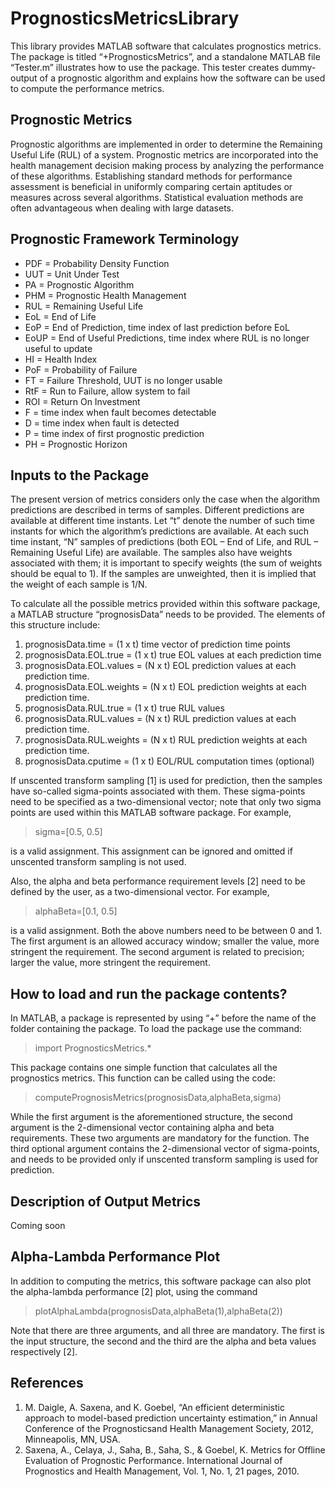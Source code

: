 # PrognosticsMetricsLibrary

This library provides MATLAB software that calculates prognostics metrics. The package is titled “+PrognosticsMetrics”, and a standalone MATLAB file “Tester.m” illustrates how to use the package. This tester creates dummy-output of a prognostic algorithm and explains how the software can be used to compute the performance metrics.

## Prognostic Metrics
Prognostic algorithms are implemented in order to determine the Remaining Useful Life (RUL) of a system.  Prognostic metrics are incorporated into the health management decision making process by analyzing the performance of these algorithms.  Establishing standard methods for performance assessment is beneficial in uniformly comparing certain aptitudes or measures across several algorithms.  Statistical evaluation methods are often advantageous when dealing with large datasets.

## Prognostic Framework Terminology
* PDF = Probability Density Function
* UUT = Unit Under Test
* PA = Prognostic Algorithm
* PHM = Prognostic Health Management
* RUL = Remaining Useful Life
* EoL = End of Life
* EoP = End of Prediction, time index of last prediction before EoL
* EoUP = End of Useful Predictions, time index where RUL is no longer useful to update
* HI = Health Index
* PoF = Probability of Failure
* FT = Failure Threshold, UUT is no longer usable
* RtF = Run to Failure, allow system to fail
* ROI = Return On Investment
* F = time index when fault becomes detectable
* D = time index when fault is detected
* P = time index of first prognostic prediction
* PH = Prognostic Horizon


## Inputs to the Package

The present version of metrics considers only the case when the algorithm predictions are described in terms of samples. Different predictions are available at different time instants. Let “t” denote the number of such time instants for which the algorithm’s predictions are available. At each such time instant, “N” samples of predictions (both EOL – End of Life, and RUL – Remaining Useful Life) are available. The samples also have weights associated with them; it is important to specify weights (the sum of weights should be equal to 1). If the samples are unweighted, then it is implied that the weight of each sample is 1/N.

To calculate all the possible metrics provided within this software package, a MATLAB structure “prognosisData” needs to be provided. The elements of this structure include:

1.	prognosisData.time = (1 x t) time vector of prediction time points
2.	prognosisData.EOL.true = (1 x t) true EOL values at each prediction time
3.	prognosisData.EOL.values = (N x t) EOL prediction values at each prediction time.
4.	prognosisData.EOL.weights = (N x t) EOL prediction weights at each prediction time.
5.	prognosisData.RUL.true = (1 x t) true RUL values
6.	prognosisData.RUL.values = (N x t) RUL prediction values at each prediction time.
7.	prognosisData.RUL.weights = (N x t) RUL prediction weights at each prediction time.
8.	prognosisData.cputime = (1 x t) EOL/RUL computation times (optional)


If unscented transform sampling [1] is used for prediction, then the samples have so-called sigma-points associated with them. These sigma-points need to be specified as a two-dimensional vector; note that only two sigma points are used within this MATLAB software package. For example, 
> sigma=[0.5, 0.5] 

is a valid assignment. This assignment can be ignored and omitted if unscented transform sampling is not used.

Also, the alpha and beta performance requirement levels [2] need to be defined by the user, as a two-dimensional vector. For example, 
> alphaBeta=[0.1, 0.5] 

is a valid assignment. Both the above numbers need to be between 0 and 1. The first argument is an allowed accuracy window; smaller the value, more stringent the requirement. The second argument is related to precision; larger the value, more stringent the requirement.
 
## How to load and run the package contents?

In MATLAB, a package is represented by using “+” before the name of the folder containing the package. To load the package use the command: 
> import PrognosticsMetrics.*

This package contains one simple function that calculates all the prognostics metrics. This function can be called using the code: 
> computePrognosisMetrics(prognosisData,alphaBeta,sigma)

While the first argument is the aforementioned structure, the second argument is the 2-dimensional vector containing alpha and beta requirements. These two arguments are mandatory for the function. The third optional argument contains the 2-dimensional vector of sigma-points, and needs to be provided only if unscented transform sampling is used for prediction.

## Description of Output Metrics

Coming soon

## Alpha-Lambda Performance Plot

In addition to computing the metrics, this software package can also plot the alpha-lambda performance [2] plot, using the command
> plotAlphaLambda(prognosisData,alphaBeta(1),alphaBeta(2))

Note that there are three arguments, and all three are mandatory. The first is the input structure, the second and the third are the alpha and beta values respectively [2].


## References

1. M. Daigle, A. Saxena, and K. Goebel, “An efficient deterministic approach to model-based prediction uncertainty estimation,” in Annual Conference of the Prognosticsand Health Management Society, 2012, Minneapolis, MN, USA.
2. Saxena, A., Celaya, J., Saha, B., Saha, S., & Goebel, K. Metrics for Offline Evaluation of Prognostic Performance. International Journal of Prognostics and Health Management, Vol. 1, No. 1,  21 pages, 2010.
